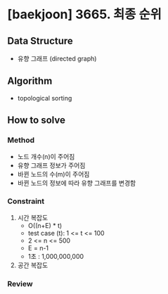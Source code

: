 # [baekjoon] 3665. 최종 순위

## Data Structure

- 유향 그래프 (directed graph)

## Algorithm

- topological sorting

## How to solve

### Method

- 노드 개수(n)이 주어짐
- 유향 그래프 정보가 주어짐
- 바뀐 노드의 수(m)이 주어짐
- 바뀐 노드의 정보에 따라 유향 그래프를 변경함

### Constraint
1. 시간 복잡도
    - O((n+E) * t)
    - test case (t): 1 <= t <= 100
    - 2 <= n <= 500
    - E = n-1
    - 1초 : 1,000,000,000
2. 공간 복잡도

### Review
```python

```